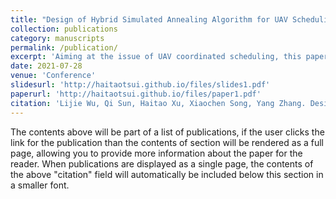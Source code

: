```yaml
---
title: "Design of Hybrid Simulated Annealing Algorithm for UAV Scheduling Based on Coordinated Task Scheduling"
collection: publications
category: manuscripts
permalink: /publication/
excerpt: 'Aiming at the issue of UAV coordinated scheduling, this paper attempts to construct a UAV scheduling model based on an online coordination platform from the perspective of task requesters’ satisfaction and task assigners’ interests so as to increase the efficiency of UAV group network transportation and improve the service satisfaction of task requesters.'
date: 2021-07-28
venue: 'Conference'
slidesurl: 'http://haitaotsui.github.io/files/slides1.pdf'
paperurl: 'http://haitaotsui.github.io/files/paper1.pdf'
citation: 'Lijie Wu, Qi Sun, Haitao Xu, Xiaochen Song, Yang Zhang. Design of hybrid simulated annealing algorithm for UAV scheduling based on coordinated task scheduling. In Proc. of the 40th Chinese Control Conference (CCC), pages 1669-1674, 2021.'
---
```


The contents above will be part of a list of publications, if the user clicks the link for the publication than the contents of section will be rendered as a full page, allowing you to provide more information about the paper for the reader. When publications are displayed as a single page, the contents of the above "citation" field will automatically be included below this section in a smaller font.